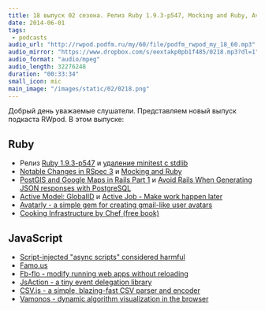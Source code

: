 ```yaml
---
title: 18 выпуск 02 сезона. Релиз Ruby 1.9.3-p547, Mocking and Ruby, Avatarly, Famo.us, JsAction и прочее
date: 2014-06-01
tags:
 - podcasts
audio_url: "http://rwpod.podfm.ru/my/60/file/podfm_rwpod_my_18_60.mp3"
audio_mirror: "https://www.dropbox.com/s/eextakp0pb1f485/0218.mp3?dl=1"
audio_format: "audio/mpeg"
audio_length: 32276248
duration: "00:33:34"
small_icon: mic
main_image: "/images/static/02/0218.png"
---
```


Добрый день уважаемые слушатели. Представляем новый выпуск подкаста RWpod. В этом выпуске:

## Ruby

 - Релиз [Ruby 1.9.3-p547](https://www.ruby-lang.org/en/news/2014/05/16/ruby-1-9-3-p547-released/) и [удаление minitest с stdlib](https://bugs.ruby-lang.org/issues/9711)
 - [Notable Changes in RSpec 3](http://myronmars.to/n/dev-blog/2014/05/notable-changes-in-rspec-3) и [Mocking and Ruby](http://solnic.eu/2014/05/22/mocking-and-ruby.html)
 - [PostGIS and Google Maps in Rails Part 1](http://climber2002.github.io/blog/2014/05/18/postgis-and-google-maps-in-rails-part-1/) и [Avoid Rails When Generating JSON responses with PostgreSQL](http://reefpoints.dockyard.com/2014/05/27/avoid-rails-when-generating-json-responses-with-postgresql.html)
 - [Active Model: GlobalID](https://github.com/rails/activemodel-globalid) и [Active Job - Make work happen later](https://github.com/rails/activejob)
 - [Avatarly - a simple gem for creating gmail-like user avatars](https://github.com/lucek/avatarly)
 - [Cooking Infrastructure by Chef (free book)](http://chef.leopard.in.ua/)

## JavaScript

 - [Script-injected "async scripts" considered harmful](https://www.igvita.com/2014/05/20/script-injected-async-scripts-considered-harmful/)
 - [Famo.us](http://famo.us/)
 - [Fb-flo - modify running web apps without reloading](https://github.com/facebook/fb-flo)
 - [JsAction - a tiny event delegation library](https://github.com/google/jsaction)
 - [CSV.js - a simple, blazing-fast CSV parser and encoder](https://github.com/knrz/CSV.js)
 - [Vamonos - dynamic algorithm visualization in the browser](http://rosulek.github.io/vamonos/demos/index.html)

<!--more-->

